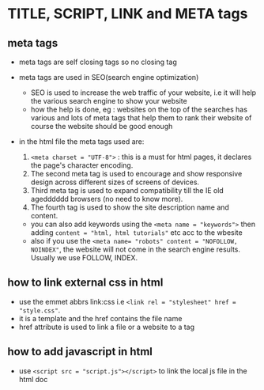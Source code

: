 TITLE, SCRIPT, LINK and META tags
==============

## meta tags
 - meta tags are self closing tags so no closing tag
 - meta tags are used in SEO(search engine optimization)
   - SEO is used to increase the web traffic of your website, i.e it will help the various search engine to show your website
   - how the help is done, eg : websites on the top of the searches has various and lots of  meta tags that help them to rank their website of course the website should be good enough 

 - in the html file the meta tags used are:
   1. `<meta charset = "UTF-8">` : this is a must for html pages, it declares the page's character encoding.
   2. The second meta tag is used to encourage and show responsive design across different sizes of screens of devices.
   3. Third meta tag is used to expand compatibility till the IE old agedddddd browsers (no need to know more).
   4. The fourth tag is used to show the site description name and content.
     - you can also add keywords using the `<meta name = "keywords">` then adding `content = "html, html tutorials"` etc acc to the wbesite
     - also if you use the `<meta name= "robots" content = "NOFOLLOW, NOINDEX"`, the website will not come in the search engine results. Usually we use FOLLOW, INDEX.

## how to link external css in html
 - use the emmet abbrs link:css i.e `<link rel = "stylesheet" href = "style.css"`.
 - it is a template and the href contains the file name
 - href attribute is used to link a file or a website to a tag

## how to add javascript in html
 - use `<script src = "script.js"></script>` to link the local js file in the html doc
